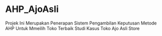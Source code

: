 # AHP_AjoAsli
Projek Ini Merupakan Penerapan Sistem Pengambilan Keputusan Metode AHP Untuk Mmeilih Toko Terbaik Studi Kasus Toko Ajo Asli Store 
